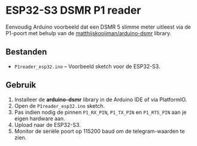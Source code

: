 # ESP32-S3 DSMR P1 reader

Eenvoudig Arduino voorbeeld dat een DSMR 5 slimme meter uitleest via de P1-poort
met behulp van de [matthijskooijman/arduino-dsmr](https://github.com/matthijskooijman/arduino-dsmr)
library.

## Bestanden

* `P1reader_esp32.ino` – Voorbeeld sketch voor de ESP32-S3.

## Gebruik

1. Installeer de **arduino-dsmr** library in de Arduino IDE of via PlatformIO.
2. Open de `P1reader_esp32.ino` sketch.
3. Pas indien nodig de pinnen `P1_RX_PIN`, `P1_TX_PIN` en `P1_RTS_PIN` aan je eigen
   hardware aan.
4. Upload naar de ESP32-S3.
5. Monitor de seriële poort op 115200 baud om de telegram-waarden te zien.
